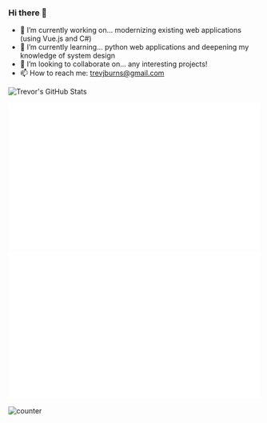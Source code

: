 
### Hi there 👋

- 🔭 I’m currently working on... modernizing existing web applications (using Vue.js and C#)
- 🌱 I’m currently learning... python web applications and deepening my knowledge of system design
- 👯 I’m looking to collaborate on... any interesting projects!
- 📫 How to reach me: [trevjburns@gmail.com](mailto:trevjburns@gmail.com)

![Trevor's GitHub Stats](https://github-readme-stats.vercel.app/api?username=trevjburns&count_private=true&show_icons=true)

![Stats Overview](https://github.com/trevjburns/github-stats/blob/master/generated/overview.svg)
![Stats Languages](https://github.com/trevjburns/github-stats/blob/master/generated/languages.svg)

![counter](https://enva314gou5svwc.m.pipedream.net)
